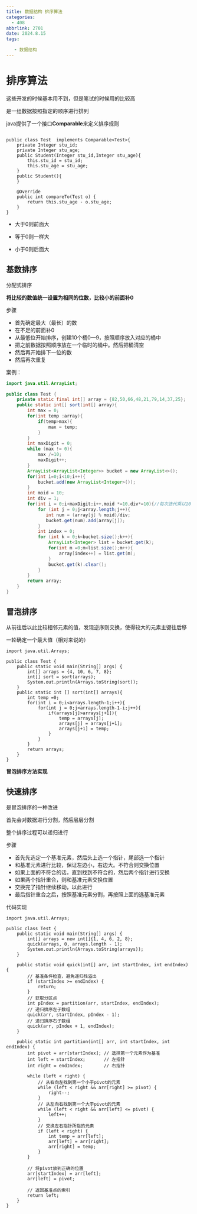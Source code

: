 ```yaml
---
title: 数据结构 排序算法
categories:
  - 408
abbrlink: 2701
date: 2024.8.15
tags: 

   - 数据结构 
---
```


# 排序算法

这些开发的时候基本用不到，但是笔试的时候用的比较高

是一组数据按照指定的顺序进行排列

java提供了一个接口**Comparable**来定义排序规则

```

public class Test  implements Comparable<Test>{
    private Integer stu_id;
    private Integer stu_age;
    public Student(Integer stu_id,Integer stu_age){
        this.stu_id = stu_id;
        this.stu_age = stu_age;
    }
    public Student(){
    }

    @Override
    public int compareTo(Test o) {
        return this.stu_age - o.stu_age;
    }
}
```

- 大于0则前面大

- 等于0则一样大

- 小于0则后面大

## 基数排序

分配式排序

**将比较的数值统一设置为相同的位数，比较小的前面补0**

步骤

- 首先确定最大（最长）的数
- 在不足的前面补0
- 从最低位开始排序，创建10个桶0—9，按照顺序放入对应的桶中
- 把之前数据按照顺序放在一个临时的桶中。然后把桶清空
- 然后再开始排下一位的数
- 然后再次重复

案例：

```java
import java.util.ArrayList;

public class Test {
    private static final int[] array = {82,50,66,48,21,79,14,37,25};
    public static int[] sort(int[] array){
        int max = 0;
        for(int temp :array){
            if(temp>max){
                max = temp;
            }
        }
        int maxDigit = 0;
        while (max != 0){
            max /=10;
            maxDigit++;
        }
        ArrayList<ArrayList<Integer>> bucket = new ArrayList<>();
        for(int i=0;i<10;i++){
            bucket.add(new ArrayList<Integer>());
        }
        int moid = 10;
        int div = 1;
        for(int i = 0;i<maxDigit;i++,moid *=10,div*=10){//每次迭代乘以10
            for (int j = 0;j<array.length;j++){
               int num = (array[j] % moid)/div;
               bucket.get(num).add(array[j]);
            }
            int index = 0;
            for (int k = 0;k<bucket.size();k++){
                ArrayList<Integer> list = bucket.get(k);
                for(int m =0;m<list.size();m++){
                    array[index++] = list.get(m);
                }
                bucket.get(k).clear();
            }
        }
        return array;
    }
}
```

## 冒泡排序

从前往后以此比较相邻元素的值，发现逆序则交换，使得较大的元素主键往后移

一轮确定一个最大值（相对来说的）

```
import java.util.Arrays;

public class Test {
    public static void main(String[] args) {
        int[] arrays = {4, 10, 6, 7, 8};
        int[] sort = sort(arrays);
        System.out.println(Arrays.toString(sort));
    }
    public static int [] sort(int[] arrays){
        int temp =0;
        for(int i = 0;i<arrays.length-1;i++){
            for(int j = 0;j<arrays.length-1-i;j++){
                if(arrays[j]>arrays[j+1]){
                    temp = arrays[j];
                    arrays[j] = arrays[j+1];
                    arrays[j+1] = temp;
                }
            }
        }
        return arrays;
    }
}
```

********冒泡排序方法实现********

## 快速排序

是冒泡排序的一种改进

首先会对数据进行分割，然后层层分割

整个排序过程可以递归进行

步骤

- 首先先选定一个基准元素，然后头上选一个指针，尾部选一个指针
- 和基准元素进行比较，保证左边小，右边大。不符合则交换位置
- 如果上面的不符合的话，直到找到不符合的，然后两个指针进行交换
- 如果两个指针重合，则和基准元素交换位置
- 交换完了指针继续移动，以此进行
- 最后指针重合之后，按照基准元素分割，再按照上面的选基准元素

代码实现

```
import java.util.Arrays;

public class Test {
    public static void main(String[] args) {
        int[] arrays = new int[]{1, 4, 6, 2, 8};
        quick(arrays, 0, arrays.length - 1);
        System.out.println(Arrays.toString(arrays));
    }

    public static void quick(int[] arr, int startIndex, int endIndex) {
        // 基准条件检查，避免递归栈溢出
        if (startIndex >= endIndex) {
            return;
        }
        // 获取分区点
        int pIndex = partition(arr, startIndex, endIndex);
        // 递归排序左子数组
        quick(arr, startIndex, pIndex - 1);
        // 递归排序右子数组
        quick(arr, pIndex + 1, endIndex);
    }

    public static int partition(int[] arr, int startIndex, int endIndex) {
        int pivot = arr[startIndex]; // 选择第一个元素作为基准
        int left = startIndex;       // 左指针
        int right = endIndex;        // 右指针

        while (left < right) {
            // 从右向左找到第一个小于pivot的元素
            while (left < right && arr[right] >= pivot) {
                right--;
            }
            // 从左向右找到第一个大于pivot的元素
            while (left < right && arr[left] <= pivot) {
                left++;
            }
            // 交换左右指针所指的元素
            if (left < right) {
                int temp = arr[left];
                arr[left] = arr[right];
                arr[right] = temp;
            }
        }

        // 将pivot放到正确的位置
        arr[startIndex] = arr[left];
        arr[left] = pivot;

        // 返回基准点的索引
        return left;
    }
}

```

